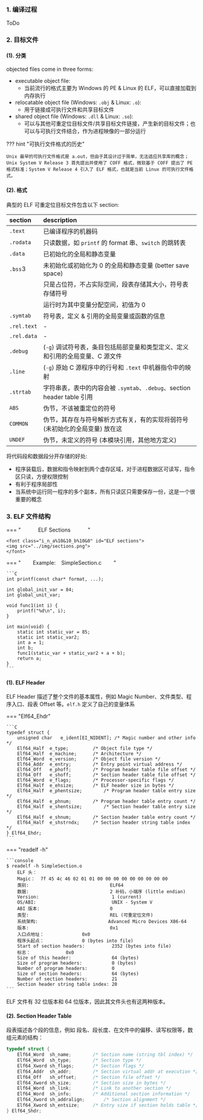 ### 1. 编译过程

ToDo

### 2. 目标文件

#### (1). 分类

<font class="u_n">

objected files come in three forms:

-   executable object file:
    -   当前流行的格式主要为 Windows 的 PE & Linux 的 ELF，可以直接加载到内存执行
-   relocatable object file (Windows: `.obj` & Linux: `.o`):
    -   用于链接成可执行文件和共享目标文件
-   shared object file (Windows: `.dll` & Linux: `.so`):
    -   可以与其他可重定位目标文件/共享目标文件链接，产生新的目标文件；也可以与可执行文件结合，作为进程映像的一部分运行

</font>

??? hint "可执行文件格式的历史"

    Unix 最早的可执行文件格式是 a.out，但由于其设计过于简单，无法适应共享库的概念；Unix System V Release 3 首先提出并使用了 COFF 格式，微软基于 COFF 提出了 PE 格式标准；System V Release 4 引入了 ELF 格式，也就是当前 Linux 的可执行文件格式。

#### (2). 格式

典型的 ELF 可重定位目标文件包含以下 section:

<font class="t_a%0&0_b%10_h%3&0">

| section                | description                                                                   |
| :--------------------- | :---------------------------------------------------------------------------- |
| `.text`                | 已编译程序的机器码                                                            |
| `.rodata`              | 只读数据，如 `printf` 的 format 串、`switch` 的跳转表                         |
| `.data`                | 已初始化的全局和静态变量                                                      |
| `.bss`<rspan>3</rspan> | 未初始化或初始化为 0 的全局和静态变量 (better save space)                     |
| &emsp;                 | 只是占位符，不占实际空间，段表存储其大小，符号表存储符号                      |
| &emsp;                 | 运行时为其中变量分配空间，初值为 0                                            |
| `.symtab`              | 符号表，定义 & 引用的全局变量或函数的信息                                     |
| `.rel.text`            | -                                                                             |
| `.rel.data`            | -                                                                             |
| `.debug`               | (`-g`) 调试符号表，条目包括局部变量和类型定义、定义和引用的全局变量、C 源文件 |
| `.line`                | (`-g`) 原始 C 源程序中的行号和 `.text` 中机器指令中的映射                     |
| `.strtab`              | 字符串表，表中的内容会被 `.symtab`、`.debug`、section header table 引用       |
| `ABS`                  | 伪节，不该被重定位的符号                                                      |
| `COMMON `              | 伪节，其存在与符号解析方式有关，有的实现将弱符号 (未初始化的全局变量) 放在这  |
| `UNDEF`                | 伪节，未定义的符号 (本模块引用，其他地方定义)                                 |

</font>

将代码段和数据段分开存储的好处:

-   程序装载后，数据和指令映射到两个虚存区域，对于进程数据区可读写，指令区只读，方便权限控制
-   有利于程序局部性
-   当系统中运行同一程序的多个副本，所有只读区只需要保存一份，这是一个很重要的概念

### 3. ELF 文件结构

<!-- prettier-ignore-start -->

=== "&emsp;&emsp;&emsp; ELF Sections &emsp;&emsp;&emsp;"

    <font class="i_n_a%10&10_b%10&0" id="ELF sections">
    <img src="../img/sections.png">
    </font>

=== "&emsp;&emsp; Example: &ensp; SimpleSection.c &emsp;&emsp;"

    ```C
    int printf(const char* format, ...);

    int global_init_var = 84;
    int global_unit_var;

    void func1(int i) {
        printf("%d\n", i);
    }

    int main(void) {
        static int static_var = 85;
        static int static_var2;
        int a = 1;
        int b;
        func1(static_var + static_var2 + a + b);
        return a;
    }
    ```
<!-- prettier-ignore-end -->

#### (1). ELF Header

ELF Header 描述了整个文件的基本属性，例如 Magic Number、文件类型、程序入口、段表 Offset 等。`elf.h` 定义了自己的变量体系

=== "Elf64_Ehdr"

    ```C
    typedef struct {
        unsigned char	e_ident[EI_NIDENT];	/* Magic number and other info */
        Elf64_Half	e_type;			/* Object file type */
        Elf64_Half	e_machine;		/* Architecture */
        Elf64_Word	e_version;		/* Object file version */
        Elf64_Addr	e_entry;		/* Entry point virtual address */
        Elf64_Off	e_phoff;		/* Program header table file offset */
        Elf64_Off	e_shoff;		/* Section header table file offset */
        Elf64_Word	e_flags;		/* Processor-specific flags */
        Elf64_Half	e_ehsize;		/* ELF header size in bytes */
        Elf64_Half	e_phentsize;		/* Program header table entry size */
        Elf64_Half	e_phnum;		/* Program header table entry count */
        Elf64_Half	e_shentsize;		/* Section header table entry size */
        Elf64_Half	e_shnum;		/* Section header table entry count */
        Elf64_Half	e_shstrndx;		/* Section header string table index */
    } Elf64_Ehdr;
    ```

=== "readelf -h"

    ```console
    $ readelf -h SimpleSection.o
        ELF 头：
        Magic：  7f 45 4c 46 02 01 01 00 00 00 00 00 00 00 00 00
        类别:                              ELF64
        数据:                              2 补码，小端序 (little endian)
        Version:                           1 (current)
        OS/ABI:                            UNIX - System V
        ABI 版本:                          0
        类型:                              REL (可重定位文件)
        系统架构:                          Advanced Micro Devices X86-64
        版本:                              0x1
        入口点地址：              0x0
        程序头起点：              0 (bytes into file)
        Start of section headers:          2352 (bytes into file)
        标志：             0x0
        Size of this header:               64 (bytes)
        Size of program headers:           0 (bytes)
        Number of program headers:         0
        Size of section headers:           64 (bytes)
        Number of section headers:         21
        Section header string table index: 20
    ```

ELF 文件有 32 位版本和 64 位版本，因此其文件头也有这两种版本。

#### (2). Section Header Table

段表描述各个段的信息，例如 段名、段长度、在文件中的偏移、读写权限等，数组元素的结构：

```C
typedef struct {
    Elf64_Word	sh_name;		/* Section name (string tbl index) */
    Elf64_Word	sh_type;		/* Section type */
    Elf64_Xword	sh_flags;		/* Section flags */
    Elf64_Addr	sh_addr;		/* Section virtual addr at execution */
    Elf64_Off	sh_offset;		/* Section file offset */
    Elf64_Xword	sh_size;		/* Section size in bytes */
    Elf64_Word	sh_link;		/* Link to another section */
    Elf64_Word	sh_info;		/* Additional section information */
    Elf64_Xword	sh_addralign;		/* Section alignment */
    Elf64_Xword	sh_entsize;		/* Entry size if section holds table */
} Elf64_Shdr;
```
